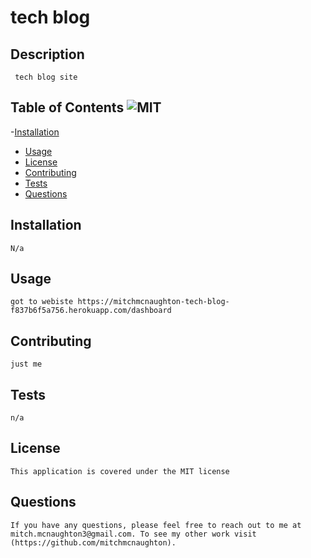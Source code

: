 # tech blog

## Description
     tech blog site 
        
## Table of Contents ![MIT](https://img.shields.io/badge/License-MIT-yellow.svg)
   -[Installation](#installation)
   - [Usage](#usage)
   - [License](#license)
   - [Contributing](#contributing)
   - [Tests](#tests)
   - [Questions](#questions) 
        
## Installation
    N/a
        
## Usage
    got to webiste https://mitchmcnaughton-tech-blog-f837b6f5a756.herokuapp.com/dashboard
## Contributing
    just me
        
## Tests
    n/a
    
## License
    This application is covered under the MIT license
        
## Questions
    If you have any questions, please feel free to reach out to me at mitch.mcnaughton3@gmail.com. To see my other work visit (https://github.com/mitchmcnaughton).